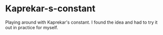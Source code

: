 # Kaprekar-s-constant
Playing around with Kaprekar's constant. I found the idea and had to try it out in practice for myself.
